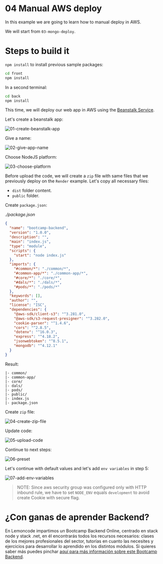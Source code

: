 # 04 Manual AWS deploy

In this example we are going to learn how to manual deploy in AWS.

We will start from `03-mongo-deploy`.

# Steps to build it

`npm install` to install previous sample packages:

```bash
cd front
npm install

```

In a second terminal:

```bash
cd back
npm install

```

This time, we will deploy our web app in AWS using the [Beanstalk Service](https://aws.amazon.com/elasticbeanstalk/).

Let's create a beanstalk app:

![01-create-beanstalk-app](./readme-resources/01-create-beanstalk-app.png)

Give a name:

![02-give-app-name](./readme-resources/02-give-app-name.png)

Choose NodeJS platform:

![03-choose-platform](./readme-resources/03-choose-platform.png)

Before upload the code, we will create a `zip` file with same files that we previously deploy on the `Render` example. Let's copy all necessary files:

- `dist` folder content.
- `public` folder.

Create `package.json`:

_./package.json_

```json
{
  "name": "bootcamp-backend",
  "version": "1.0.0",
  "description": "",
  "main": "index.js",
  "type": "module",
  "scripts": {
    "start": "node index.js"
  },
  "imports": {
    "#common/*": "./common/*",
    "#common-app/*": "./common-app/*",
    "#core/*": "./core/*",
    "#dals/*": "./dals/*",
    "#pods/*": "./pods/*"
  },
  "keywords": [],
  "author": "",
  "license": "ISC",
  "dependencies": {
    "@aws-sdk/client-s3": "^3.281.0",
    "@aws-sdk/s3-request-presigner": "^3.282.0",
    "cookie-parser": "^1.4.6",
    "cors": "^2.8.5",
    "dotenv": "^16.0.3",
    "express": "^4.18.2",
    "jsonwebtoken": "^8.5.1",
    "mongodb": "^4.12.1"
  }
}


```

Result:

```
|- common/
|- common-app/
|- core/
|- dals/
|- pods/
|- public/
|- index.js
|- package.json

```

Create `zip` file:

![04-create-zip-file](./readme-resources/04-create-zip-file.png)

Update code:

![05-upload-code](./readme-resources/05-upload-code.png)

Continue to next steps:

![06-preset](./readme-resources/06-preset.png)

Let's continue with default values and let's add `env variables` in step 5:

![07-add-env-variables](./readme-resources/07-add-env-variables.png)

> NOTE: Since aws security group was configured only with HTTP inbound rule, we have to set `NODE_ENV` equals `development` to avoid create Cookie with secure flag.

# ¿Con ganas de aprender Backend?

En Lemoncode impartimos un Bootcamp Backend Online, centrado en stack node y stack .net, en él encontrarás todos los recursos necesarios: clases de los mejores profesionales del sector, tutorías en cuanto las necesites y ejercicios para desarrollar lo aprendido en los distintos módulos. Si quieres saber más puedes pinchar [aquí para más información sobre este Bootcamp Backend](https://lemoncode.net/bootcamp-backend#bootcamp-backend/banner).
